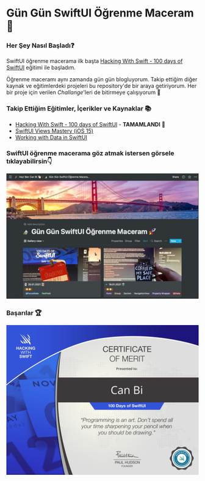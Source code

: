 # Gün Gün SwiftUI Öğrenme Maceram 🚀

### Her Şey Nasıl Başladı❓
SwiftUI öğrenme macerama ilk başta [Hacking With Swift - 100 days of SwiftUI](https://www.hackingwithswift.com/100/swiftui) eğitimi ile başladım. 

Öğrenme maceramı aynı zamanda gün gün blogluyorum. Takip ettiğim diğer kaynak ve eğitimlerdeki projeleri bu repository'de bir araya getiriyorum. Her bir proje için verilen _Challange_'leri de bitirmeye çalışıyorum 🙌

### Takip Ettiğim Eğitimler, İçerikler ve Kaynaklar 📚
* [Hacking With Swift - 100 days of SwiftUI](https://www.hackingwithswift.com/100/swiftui) - **TAMAMLANDI** 🥳
* [SwiftUI Views Mastery (iOS 15)](https://www.bigmountainstudio.com/views-15)
* [Working with Data in SwiftUI](https://www.bigmountainstudio.com/data)

### SwiftUI öğrenme macerama göz atmak istersen görsele tıklayabilirsin👇
[![](Images/gungunswiftui.jpg)](https://canbi.me/gun-gun-swiftui-ogrenme-maceram)

### Başarılar 🏆
<img src="Images/certificate.jpg" width="600" />
